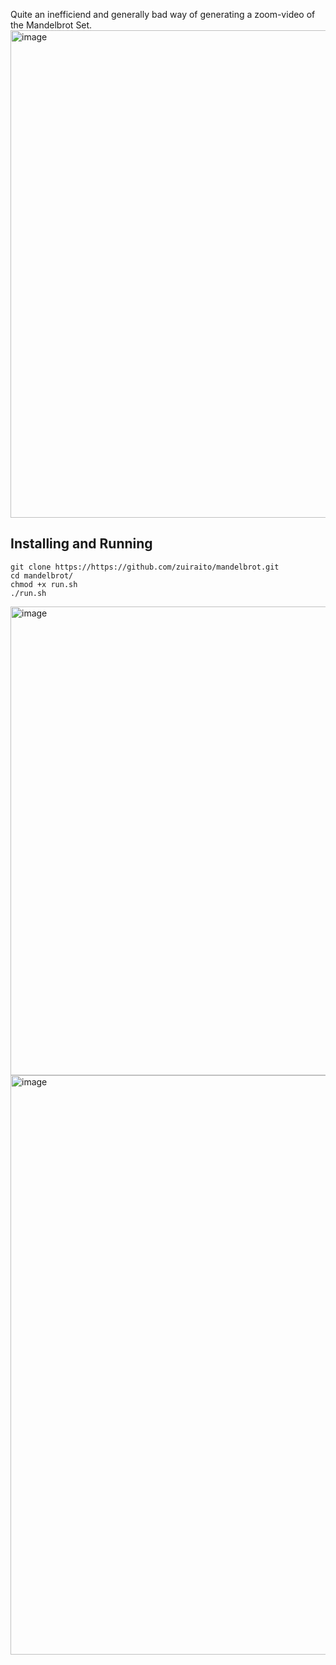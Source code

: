 Quite an inefficiend and generally bad way of generating a zoom-video of the Mandelbrot Set. 
<img width="858" height="780" alt="image" src="https://github.com/user-attachments/assets/7cceb0f5-b888-4495-92f0-1f9852eac5c6" />
## Installing and Running
```
git clone https://https://github.com/zuiraito/mandelbrot.git
cd mandelbrot/
chmod +x run.sh
./run.sh
```
<img width="939" height="750" alt="image" src="https://github.com/user-attachments/assets/90c41dad-9c62-4276-bc87-03a2098e1ed0" />
<img width="745" height="927" alt="image" src="https://github.com/user-attachments/assets/98016558-cc4c-4ac2-8dac-f49efb022c27" />
